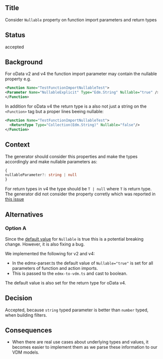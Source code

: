 ## Title

Consider `Nullable` property on function import parameters and return types

## Status

accepted

## Background

For oData v2 and v4 the function import parameter may contain the nullable property e.g.

```XML
<Function Name="TestFunctionImportNullableTest">
<Parameter Name="NullableExplicit" Type="Edm.String" Nullable="true" />
</Function>
```

In addition for oData v4 the return type is a also not just a string on the `<Function>` tag but a proper lines beeing nullable:

```XML
<Function Name="TestFunctionImportNullableTest">
  <ReturnType Type="Collection(Edm.String)" Nullable="false"/>
</Function>
```

## Context

The generator should consider this properties and make the types accordingly and make nullable parameters as:

```ts
{
nullableParameter?: string | null
}
```

For return types in v4 the type should be `T | null` where `T` is return type.
The generator did not consider the property corretly which was reported in [this issue](https://github.com/SAP/cloud-sdk-js/issues/1439)

## Alternatives

### Option A

Since the [default value](http://docs.oasis-open.org/odata/odata/v4.0/errata03/os/complete/part3-csdl/odata-v4.0-errata03-os-part3-csdl-complete.html#_Toc453752529) for `Nullable` is true this is a potential breaking change.
However, it is also fixing a bug.

We implemented the following for v2 and v4:

- In the edmx-parser.ts the default value of `Nullable="true"` is set for all parameters of function and action imports.
- This is passed to the `edmx-to-vdm.ts` and cast to boolean.

The default value is also set for the return type for oData v4.

## Decision

Accepted, because `string` typed parameter is better than `number` typed, when building filters.

## Consequences

- When there are real use cases about underlying types and values, it becomes easier to implement them as we parse these information to our VDM models.
